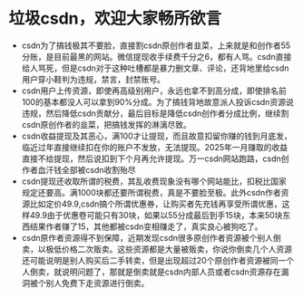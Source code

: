 # 垃圾csdn，欢迎大家畅所欲言

- csdn为了搞钱极其不要脸，直接割csdn原创作者韭菜，上来就是和创作者55分账，是目前最黑的网站。微信提现收手续费千分之6，都有人骂。csdn直接给人骂死，但是csdn对于这种吐槽都是暴力删文章、评论，还背地里给csdn用户穿小鞋判为违规，禁言，封禁账号。
- csdn用户上传资源，即使再高级别用户，永远也拿不到高分成，即使排名前100的基本都没人可以拿到90%分成。为了搞钱背地故意派人投诉csdn资源说违规，然后降低csdn贡献分，最后目标是降低csdn创作者分成比例，继续割csdn原创作者的韭菜，把搞钱发挥的淋漓尽致。
- csdn收益提现及其恶心，满100才让提现，而且故意扣留你赚的钱到月底发，临近过年直接继续扣在你的账户不发放，无法提现。2025年一月赚取的收益直接不给提现，然后说扣到下个月再允许提现。万一csdn网站跑路，csdn创作者血汗钱全部被csdn收割殆尽
- csdn提现还收取所谓的税费，其乱收费现象没有哪个网站能比，扣税比国家规定还要高。满1000块都还要所谓税费，真是不要脸至极。此外csdn作者资源比如定价49.9,csdn搞个所谓优惠券，让购买者先充钱再享受所谓优惠，这样49.9由于优惠卷可能只有30块，如果以55分成最后到手15块，本来50块东西结果作者赚了15，其他都被csdn变相赚走了，真实良心被狗吃了。
- csdn原作者资源得不到保障，近期发现csdn很多原创作者资源被个别人倒卖，以极低价格二次贩卖。这些资源都是大量被贩卖，你说你倒卖几个人资源还可能说明是别人购买后二手转卖，但是出现超过20个原创作者资源被同一个人倒卖，就说明问题了，那就是倒卖就是csdn内部人员或者csdn资源存在漏洞被个别人免费下走资源进行倒卖。
